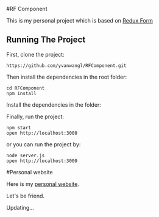 
#RF Component

This is my personal project which is based on [Redux Form](https://github.com/erikras/redux-form)

## Running The Project

First, clone the project:

```
https://github.com/yvanwangl/RFComponent.git
```

Then install the dependencies in the root folder:

```
cd RFComponent
npm install
```

Install the dependencies in the folder:

Finally, run the project:

```
npm start
open http://localhost:3000
```

or you can run the project by:

```
node server.js
open http://localhost:3000
```
#Personal website

Here is my [personal website](http://www.yvanwang.com/).

Let's be friend.

Updating...
